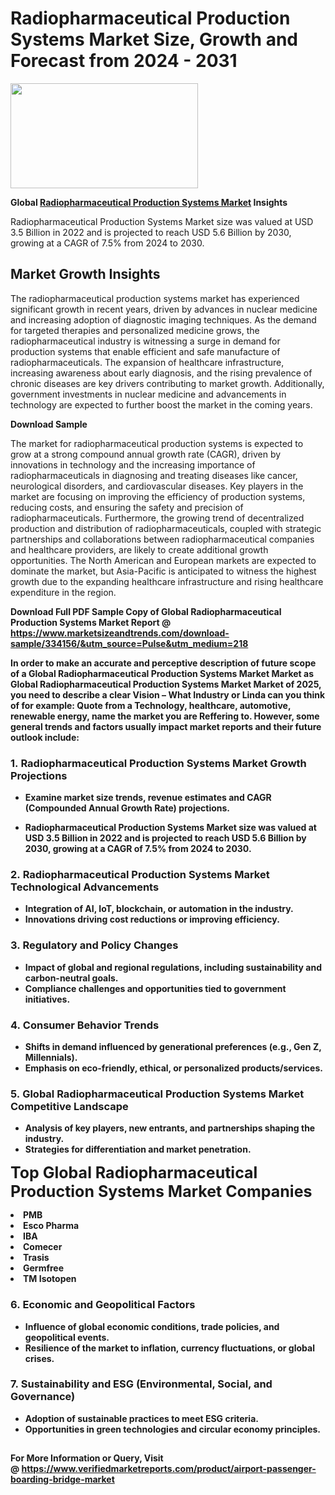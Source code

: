 <H1>Radiopharmaceutical Production Systems Market Size, Growth and Forecast from 2024 - 2031</H1><img class="aligncenter size-medium wp-image-584254" src="https://thirdeyenews.in/wp-content/uploads/2024/09/Global-Market-Research-300x168.jpeg" alt="" width="300" height="168" /><p><strong>Global&nbsp;<a href="https://www.marketsizeandtrends.com/download-sample/334156/&amp;utm_source=Pulse&amp;utm_medium=218">Radiopharmaceutical Production Systems Market</a> Insights</strong></p><p>Radiopharmaceutical Production Systems Market size was valued at USD 3.5 Billion in 2022 and is projected to reach USD 5.6 Billion by 2030, growing at a CAGR of 7.5% from 2024 to 2030.</p><p><h2>Market Growth Insights</h2> <p>The radiopharmaceutical production systems market has experienced significant growth in recent years, driven by advances in nuclear medicine and increasing adoption of diagnostic imaging techniques. As the demand for targeted therapies and personalized medicine grows, the radiopharmaceutical industry is witnessing a surge in demand for production systems that enable efficient and safe manufacture of radiopharmaceuticals. The expansion of healthcare infrastructure, increasing awareness about early diagnosis, and the rising prevalence of chronic diseases are key drivers contributing to market growth. Additionally, government investments in nuclear medicine and advancements in technology are expected to further boost the market in the coming years.</p> <p><strong>Download Sample</strong></p> <p>The market for radiopharmaceutical production systems is expected to grow at a strong compound annual growth rate (CAGR), driven by innovations in technology and the increasing importance of radiopharmaceuticals in diagnosing and treating diseases like cancer, neurological disorders, and cardiovascular diseases. Key players in the market are focusing on improving the efficiency of production systems, reducing costs, and ensuring the safety and precision of radiopharmaceuticals. Furthermore, the growing trend of decentralized production and distribution of radiopharmaceuticals, coupled with strategic partnerships and collaborations between radiopharmaceutical companies and healthcare providers, are likely to create additional growth opportunities. The North American and European markets are expected to dominate the market, but Asia-Pacific is anticipated to witness the highest growth due to the expanding healthcare infrastructure and rising healthcare expenditure in the region. <p><strong></p><p><span class=""><strong>Download Full PDF Sample Copy of Global Radiopharmaceutical Production Systems Market Report</strong> @ <a href="https://www.marketsizeandtrends.com/download-sample/334156/&amp;utm_source=Pulse&amp;utm_medium=218" target="_blank">https://www.marketsizeandtrends.com/download-sample/334156/&amp;utm_source=Pulse&amp;utm_medium=218</a></span></p><p>In order to make an accurate and perceptive description of future scope of a Global&nbsp;Radiopharmaceutical Production Systems Market Market as Global&nbsp;Radiopharmaceutical Production Systems Market Market of 2025, you need to describe a clear Vision &ndash; What Industry or Linda can you think of for example: Quote from a Technology, healthcare, automotive, renewable energy, name the market you are Reffering to. However, some general trends and factors usually impact market reports and their future outlook include:</p><h3>1.&nbsp;<strong>Radiopharmaceutical Production Systems Market Growth Projections</strong></h3><ul><li>Examine market size trends, revenue estimates and CAGR (Compounded Annual Growth Rate) projections.</li><li><p>Radiopharmaceutical Production Systems Market size was valued at USD 3.5 Billion in 2022 and is projected to reach USD 5.6 Billion by 2030, growing at a CAGR of 7.5% from 2024 to 2030.</p></li></ul><h3>2.&nbsp;<strong>Radiopharmaceutical Production Systems Market Technological Advancements</strong></h3><ul><li>Integration of AI, IoT, blockchain, or automation in the industry.</li><li>Innovations driving cost reductions or improving efficiency.</li></ul><h3>3.&nbsp;<strong>Regulatory and Policy Changes</strong></h3><ul><li>Impact of global and regional regulations, including sustainability and carbon-neutral goals.</li><li>Compliance challenges and opportunities tied to government initiatives.</li></ul><h3>4.&nbsp;<strong>Consumer Behavior Trends</strong></h3><ul><li>Shifts in demand influenced by generational preferences (e.g., Gen Z, Millennials).</li><li>Emphasis on eco-friendly, ethical, or personalized products/services.</li></ul><h3>5.&nbsp;<strong>Global Radiopharmaceutical Production Systems Market Competitive Landscape</strong></h3><ul><li>Analysis of key players, new entrants, and partnerships shaping the industry.</li><li>Strategies for differentiation and market penetration.</li></ul><p data-pm-slice="1 1 []"><span style="color: inherit; font-family: inherit; font-size: 25px;">Top Global Radiopharmaceutical Production Systems Market Companies</span></p><div class="" data-test-id=""><p><li>PMB</li><li> Esco Pharma</li><li> IBA</li><li> Comecer</li><li> Trasis</li><li> Germfree</li><li> TM Isotopen</li></p></div><h3>6.&nbsp;<strong>Economic and Geopolitical Factors</strong></h3><ul><li>Influence of global economic conditions, trade policies, and geopolitical events.</li><li>Resilience of the market to inflation, currency fluctuations, or global crises.</li></ul><h3>7.&nbsp;<strong>Sustainability and ESG (Environmental, Social, and Governance)</strong></h3><ul><li>Adoption of sustainable practices to meet ESG criteria.</li><li>Opportunities in green technologies and circular economy principles.</li></ul><h2><strong style="font-size: 14px;">For More Information or Query, Visit @&nbsp;</strong><a style="background-color: #ffffff; font-size: 14px;" href="https://www.marketsizeandtrends.com/report/radiopharmaceutical-production-systems-market/" target="_blank">https://www.verifiedmarketreports.com/product/airport-passenger-boarding-bridge-market</a></h2>
